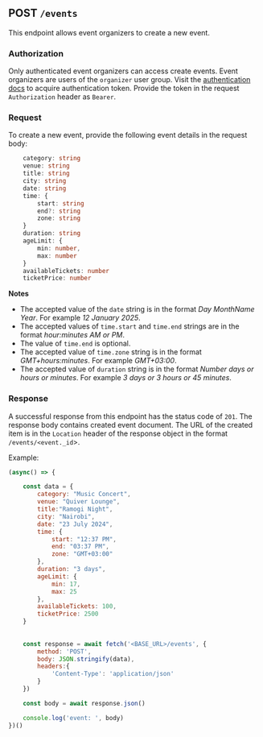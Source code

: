 ## POST `/events`

This endpoint allows event organizers to create a new event.

### Authorization
Only authenticated event organizers can access create events. Event organizers are users of the `organizer` user group. Visit the [authentication docs](../authentication/authentication.md) to acquire authentication token. Provide the token in the request `Authorization` header as `Bearer`.

### Request
To create a new event, provide the following event details in the request body:

```typescript
    category: string
    venue: string
    title: string
    city: string
    date: string
    time: {
        start: string
        end?: string
        zone: string
    }
    duration: string
    ageLimit: {
        min: number,
        max: number
    }
    availableTickets: number
    ticketPrice: number
```


**Notes**
- The accepted value of the `date` string is in the format *Day MonthName Year*. For example *12 January 2025*.
- The accepted values of `time.start` and `time.end` strings are in the format *hour:minutes AM or PM*.
- The value of `time.end` is optional.
- The accepted value of `time.zone` string is in the format *GMT+hours:minutes*. For example *GMT+03:00*.
- The accepted value of `duration` string is in the format *Number days or hours or minutes*. For example *3 days or 3 hours or 45 minutes*.

### Response

A successful response from this endpoint has the status code of `201`. The response body contains created event document. The URL of the created item is in the `Location` header of the response object in the format `/events/<event._id`>.


Example:

```javascript
(async() => {

    const data = {
        category: "Music Concert",
        venue: "Quiver Lounge",
        title:"Ramogi Night",
        city: "Nairobi",
        date: "23 July 2024",
        time: {
            start: "12:37 PM",
            end: "03:37 PM",
            zone: "GMT+03:00"
        },
        duration: "3 days",
        ageLimit: {
            min: 17,
            max: 25
        },
        availableTickets: 100,
        ticketPrice: 2500
    }
        
        
    const response = await fetch('<BASE_URL>/events', {
        method: 'POST',
        body: JSON.stringify(data),
        headers:{
            'Content-Type': 'application/json'
        }
    })

    const body = await response.json()

    console.log('event: ', body)
})()
```